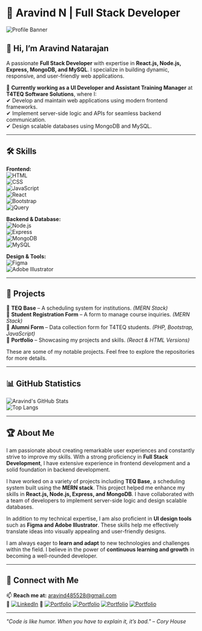 # 🚀 Aravind N | Full Stack Developer  

![Profile Banner](https://your-banner-image-url.com)  

## 👋 Hi, I’m Aravind Natarajan  
A passionate **Full Stack Developer** with expertise in **React.js, Node.js, Express, MongoDB, and MySQL**. I specialize in building dynamic, responsive, and user-friendly web applications.  

💼 **Currently working as a UI Developer and Assistant Training Manager** at **T4TEQ Software Solutions**, where I:  
✔ Develop and maintain web applications using modern frontend frameworks.  
✔ Implement server-side logic and APIs for seamless backend communication.  
✔ Design scalable databases using MongoDB and MySQL.  

---

## 🛠 Skills  
**Frontend:**  
![HTML](https://img.shields.io/badge/HTML-E34F26?style=for-the-badge&logo=html5&logoColor=white)  
![CSS](https://img.shields.io/badge/CSS-1572B6?style=for-the-badge&logo=css3&logoColor=white)  
![JavaScript](https://img.shields.io/badge/JavaScript-F7DF1E?style=for-the-badge&logo=javascript&logoColor=black)  
![React](https://img.shields.io/badge/React-61DAFB?style=for-the-badge&logo=react&logoColor=black)  
![Bootstrap](https://img.shields.io/badge/Bootstrap-563D7C?style=for-the-badge&logo=bootstrap&logoColor=white)  
![jQuery](https://img.shields.io/badge/jQuery-0769AD?style=for-the-badge&logo=jquery&logoColor=white)  

**Backend & Database:**  
![Node.js](https://img.shields.io/badge/Node.js-339933?style=for-the-badge&logo=node.js&logoColor=white)  
![Express](https://img.shields.io/badge/Express-000000?style=for-the-badge&logo=express&logoColor=white)  
![MongoDB](https://img.shields.io/badge/MongoDB-47A248?style=for-the-badge&logo=mongodb&logoColor=white)  
![MySQL](https://img.shields.io/badge/MySQL-4479A1?style=for-the-badge&logo=mysql&logoColor=white)  

**Design & Tools:**  
![Figma](https://img.shields.io/badge/Figma-F24E1E?style=for-the-badge&logo=figma&logoColor=white)  
![Adobe Illustrator](https://img.shields.io/badge/Adobe%20Illustrator-FF9A00?style=for-the-badge&logo=adobeillustrator&logoColor=white)  

---

## 📌 Projects  
🔹 **TEQ Base** – A scheduling system for institutions. *(MERN Stack)*  
🔹 **Student Registration Form** – A form to manage course inquiries. *(MERN Stack)*  
🔹 **Alumni Form** – Data collection form for T4TEQ students. *(PHP, Bootstrap, JavaScript)*  
🔹 **Portfolio** – Showcasing my projects and skills. *(React & HTML Versions)*  

These are some of my notable projects. Feel free to explore the repositories for more details.  

---

## 📊 GitHub Statistics  

![Aravind's GitHub Stats](https://github-readme-stats.vercel.app/api?username=Aravind-Natarajan&show_icons=true&theme=radical)  
![Top Langs](https://github-readme-stats.vercel.app/api/top-langs/?username=Aravind-Natarajan&layout=compact&theme=radical)  

---

## 🏆 About Me  
I am passionate about creating remarkable user experiences and constantly strive to improve my skills. With a strong proficiency in **Full Stack Development**, I have extensive experience in frontend development and a solid foundation in backend development.  

I have worked on a variety of projects including **TEQ Base**, a scheduling system built using the **MERN stack**. This project helped me enhance my skills in **React.js, Node.js, Express, and MongoDB**. I have collaborated with a team of developers to implement server-side logic and design scalable databases.  

In addition to my technical expertise, I am also proficient in **UI design tools** such as **Figma and Adobe Illustrator**. These skills help me effectively translate ideas into visually appealing and user-friendly designs.  

I am always eager to **learn and adapt** to new technologies and challenges within the field. I believe in the power of **continuous learning and growth** in becoming a well-rounded developer.  

---

## 🤝 Connect with Me  
📫 **Reach me at:** aravind485528@gmail.com  
🔗 [![LinkedIn](https://img.shields.io/badge/LinkedIn-0A66C2?style=for-the-badge&logo=linkedin&logoColor=white)](https://linkedin.com/in/aravind485528) 
🔗 [![Portfolio](https://img.shields.io/badge/Portfolio-1-FF5722?style=for-the-badge&logo=web&logoColor=white)](https://aravind-portfolio-0404.netlify.app/)
[![Portfolio](https://img.shields.io/badge/Portfolio-2-FF5722?style=for-the-badge&logo=web&logoColor=white)](https://aravind-portfolio-0404.netlify.app/)
[![Portfolio](https://img.shields.io/badge/Portfolio-3-FF5722?style=for-the-badge&logo=web&logoColor=white)](https://aravind-portfolio-0404.netlify.app/)
[![Portfolio](https://img.shields.io/badge/Portfolio-4-FF5722?style=for-the-badge&logo=web&logoColor=white)](https://aravind-portfolio-0404.netlify.app/)
  

---

*"Code is like humor. When you have to explain it, it’s bad." – Cory House*  

